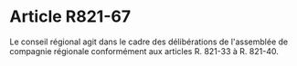 # Article R821-67

Le conseil régional agit dans le cadre des délibérations de l'assemblée de compagnie régionale conformément aux articles R. 821-33 à R. 821-40.
